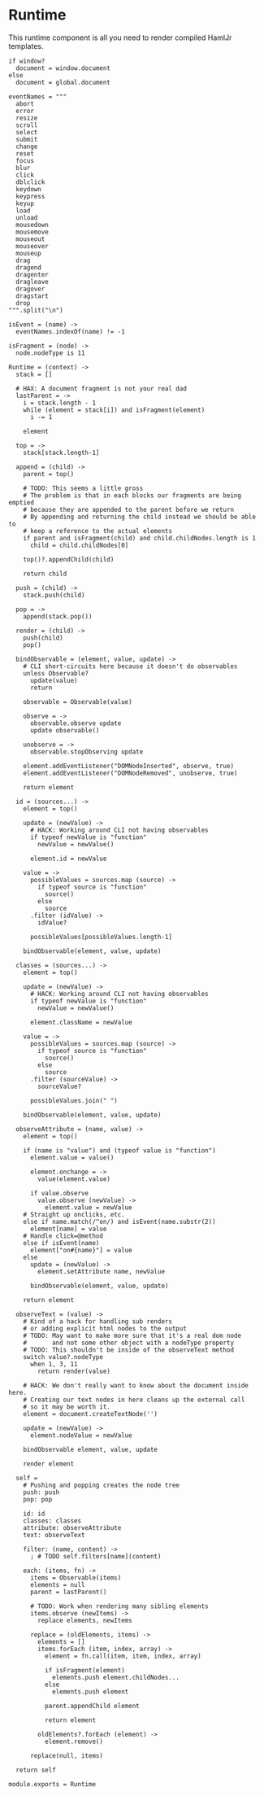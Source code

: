 Runtime
=======

This runtime component is all you need to render compiled HamlJr templates.

    if window?
      document = window.document
    else
      document = global.document

    eventNames = """
      abort
      error
      resize
      scroll
      select
      submit
      change
      reset
      focus
      blur
      click
      dblclick
      keydown
      keypress
      keyup
      load
      unload
      mousedown
      mousemove
      mouseout
      mouseover
      mouseup
      drag
      dragend
      dragenter
      dragleave
      dragover
      dragstart
      drop
    """.split("\n")

    isEvent = (name) ->
      eventNames.indexOf(name) != -1

    isFragment = (node) ->
      node.nodeType is 11

    Runtime = (context) ->
      stack = []

      # HAX: A document fragment is not your real dad
      lastParent = ->
        i = stack.length - 1
        while (element = stack[i]) and isFragment(element)
          i -= 1

        element

      top = ->
        stack[stack.length-1]

      append = (child) ->
        parent = top()

        # TODO: This seems a little gross
        # The problem is that in each blocks our fragments are being emptied
        # because they are appended to the parent before we return
        # By appending and returning the child instead we should be able to
        # keep a reference to the actual elements
        if parent and isFragment(child) and child.childNodes.length is 1
          child = child.childNodes[0]
          
        top()?.appendChild(child)

        return child

      push = (child) ->
        stack.push(child)

      pop = ->
        append(stack.pop())

      render = (child) ->
        push(child)
        pop()

      bindObservable = (element, value, update) ->
        # CLI short-circuits here because it doesn't do observables
        unless Observable?
          update(value)
          return

        observable = Observable(value)

        observe = ->
          observable.observe update
          update observable()

        unobserve = ->
          observable.stopObserving update

        element.addEventListener("DOMNodeInserted", observe, true)
        element.addEventListener("DOMNodeRemoved", unobserve, true)

        return element

      id = (sources...) ->
        element = top()

        update = (newValue) ->
          # HACK: Working around CLI not having observables
          if typeof newValue is "function"
            newValue = newValue()

          element.id = newValue

        value = ->
          possibleValues = sources.map (source) ->
            if typeof source is "function"
              source()
            else
              source
          .filter (idValue) ->
            idValue?

          possibleValues[possibleValues.length-1]

        bindObservable(element, value, update)

      classes = (sources...) ->
        element = top()

        update = (newValue) ->
          # HACK: Working around CLI not having observables
          if typeof newValue is "function"
            newValue = newValue()

          element.className = newValue

        value = ->
          possibleValues = sources.map (source) ->
            if typeof source is "function"
              source()
            else
              source
          .filter (sourceValue) ->
            sourceValue?

          possibleValues.join(" ")

        bindObservable(element, value, update)

      observeAttribute = (name, value) ->
        element = top()

        if (name is "value") and (typeof value is "function")
          element.value = value()

          element.onchange = ->
            value(element.value)

          if value.observe
            value.observe (newValue) ->
              element.value = newValue
        # Straight up onclicks, etc.
        else if name.match(/^on/) and isEvent(name.substr(2))
          element[name] = value
        # Handle click=@method
        else if isEvent(name)
          element["on#{name}"] = value
        else
          update = (newValue) ->
            element.setAttribute name, newValue

          bindObservable(element, value, update)

        return element

      observeText = (value) ->
        # Kind of a hack for handling sub renders
        # or adding explicit html nodes to the output
        # TODO: May want to make more sure that it's a real dom node
        #       and not some other object with a nodeType property
        # TODO: This shouldn't be inside of the observeText method
        switch value?.nodeType
          when 1, 3, 11
            return render(value)

        # HACK: We don't really want to know about the document inside here.
        # Creating our text nodes in here cleans up the external call
        # so it may be worth it.
        element = document.createTextNode('')

        update = (newValue) ->
          element.nodeValue = newValue

        bindObservable element, value, update

        render element

      self =
        # Pushing and popping creates the node tree
        push: push
        pop: pop

        id: id
        classes: classes
        attribute: observeAttribute
        text: observeText

        filter: (name, content) ->
          ; # TODO self.filters[name](content)

        each: (items, fn) ->
          items = Observable(items)
          elements = null
          parent = lastParent()

          # TODO: Work when rendering many sibling elements
          items.observe (newItems) ->
            replace elements, newItems

          replace = (oldElements, items) ->
            elements = []
            items.forEach (item, index, array) ->
              element = fn.call(item, item, index, array)

              if isFragment(element)
                elements.push element.childNodes...
              else
                elements.push element

              parent.appendChild element

              return element

            oldElements?.forEach (element) ->
              element.remove()

          replace(null, items)

      return self

    module.exports = Runtime
